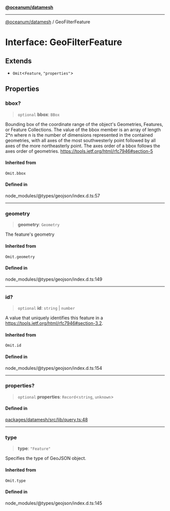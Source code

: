 [**@oceanum/datamesh**](../README.md)

***

[@oceanum/datamesh](../README.md) / GeoFilterFeature

# Interface: GeoFilterFeature

## Extends

- `Omit`\<`Feature`, `"properties"`\>

## Properties

### bbox?

> `optional` **bbox**: `BBox`

Bounding box of the coordinate range of the object's Geometries, Features, or Feature Collections.
The value of the bbox member is an array of length 2*n where n is the number of dimensions
represented in the contained geometries, with all axes of the most southwesterly point
followed by all axes of the more northeasterly point.
The axes order of a bbox follows the axes order of geometries.
https://tools.ietf.org/html/rfc7946#section-5

#### Inherited from

`Omit.bbox`

#### Defined in

node\_modules/@types/geojson/index.d.ts:57

***

### geometry

> **geometry**: `Geometry`

The feature's geometry

#### Inherited from

`Omit.geometry`

#### Defined in

node\_modules/@types/geojson/index.d.ts:149

***

### id?

> `optional` **id**: `string` \| `number`

A value that uniquely identifies this feature in a
https://tools.ietf.org/html/rfc7946#section-3.2.

#### Inherited from

`Omit.id`

#### Defined in

node\_modules/@types/geojson/index.d.ts:154

***

### properties?

> `optional` **properties**: `Record`\<`string`, `unknown`\>

#### Defined in

[packages/datamesh/src/lib/query.ts:48](https://github.com/oceanum-io/oceanum-js/blob/b819c1f297a41b7ce9644bbdd1734c693df7b2fd/packages/datamesh/src/lib/query.ts#L48)

***

### type

> **type**: `"Feature"`

Specifies the type of GeoJSON object.

#### Inherited from

`Omit.type`

#### Defined in

node\_modules/@types/geojson/index.d.ts:145
